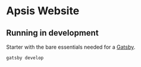 # Apsis Website
## Running in development
Starter with the bare essentials needed for a [Gatsby](https://www.gatsbyjs.org/).

`gatsby develop`
